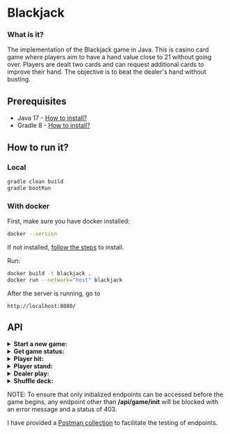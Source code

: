 Blackjack
==========================

### What is it?

The implementation of the Blackjack game in Java. This is casino card game where players aim to have a hand value close
to 21 without
going over. Players are dealt two cards and can request additional cards to improve their hand. The
objective is to beat the dealer's hand without busting.

## Prerequisites

- Java
  17 - [How to install?](https://docs.oracle.com/en/java/javase/17/install/overview-jdk-installation.html#GUID-8677A77F-231A-40F7-98B9-1FD0B48C346A)
- Gradle 8 - [How to install?](https://gradle.org/install/)

## How to run it?

### Local
```bash
gradle clean build
gradle bootRun
```

### With docker
First, make sure you have docker installed:
```bash
docker --version
```

If not installed, [follow the steps](https://docs.docker.com/desktop/#:~:text=Install%20Docker%20Desktop) to install.

Run:
```bash
docker build -t blackjack .
docker run --network="host" blackjack
```

After the server is running, go to

```
http://localhost:8080/
```

## API

<details>
<summary> <b>Start a new game: </b> </summary>
<ul>
    <li>Method: POST</li>
    <li>Endpoint: /api/game/init</li>
    <li>Request Payload: N/A</li>
    <li>Response Payload: 

      {"playerCards": [
        {
            "rank": "SETE",
            "suit": "ESPADAS",
            "used": true,
            "revealed": true,
            "values": [
                7
            ]
        },
        {
            "rank": "AS",
            "suit": "PAUS",
            "used": true,
            "revealed": true,
            "values": [
                1,
                11
            ]
        }
    ],
    "dealerCards": [
        {
            "rank": "DEZ",
            "suit": "COPAS",
            "used": true,
            "revealed": true,
            "values": [
                10
            ]
        }
    ],
    "gameIsFinished": false}

</li>
</ul>
</details>

<details>
<summary> <b>Get game status: </b> </summary>
<ul>
    <li>Method: GET</li>
    <li>Endpoint: /api/game/status</li>
    <li>Request Payload: N/A</li>
    <li>Response Payload: 

      {currentWinner": "player",
    "playerPoints": 19,
    "dealerPoints": 12}

</li>
</ul>
</details>

<details>
<summary> <b>Player hit: </b> </summary>
<ul>
    <li>Method: POST</li>
    <li>Endpoint: /api/player/hit</li>
    <li>Request Payload: N/A</li>
    <li>Response Payload: 

      {"card": {
        "rank": "REI",
        "suit": "COPAS",
        "used": true,
        "revealed": true,
        "values": [
            11
        ]
    },
    "gameIsFinished": false,
    "status": {
        "currentWinner": "player",
        "playerPoints": 19,
        "dealerPoints": 14}}
</li>
</ul>
</details>

<details>
<summary> <b>Player stand: </b> </summary>
<ul>
    <li>Method: POST</li>
    <li>Endpoint: /api/player/stand</li>
    <li>Request Payload: N/A</li>
    <li>Response Payload: 

      [{
        "rank": "AS",
        "suit": "ESPADAS",
        "used": true,
        "revealed": true,
        "values": [
            1,
            11
        ]
    },
    {
        "rank": "OITO",
        "suit": "OURO",
        "used": true,
        "revealed": true,
        "values": [
            8
        ]
    },
    {
        "rank": "AS",
        "suit": "COPAS",
        "used": true,
        "revealed": true,
        "values": [
            1,
            11
        ]
    }]
</li>
</ul>
</details>

<details>
<summary> <b>Dealer play: </b> </summary>
<ul>
    <li>Method: POST</li>
    <li>Endpoint: /api/dealer/play</li>
    <li>Request Payload: N/A</li>
    <li>Response Payload: 

      {"dealerCards": [
        {
            "rank": "VALETE",
            "suit": "ESPADAS",
            "used": true,
            "revealed": false,
            "values": [
                11
            ]
        },
        {
            "rank": "OITO",
            "suit": "ESPADAS",
            "used": true,
            "revealed": true,
            "values": [
                8
            ]
        }
    ],
    "dealerBusted": false,
    "status": {
        "currentWinner": "player",
        "playerPoints": 21,
        "dealerPoints": 19
    },
    "gameIsFinished": true}
</li>
</ul>
</details>

<details>
<summary> <b>Shuffle deck: </b> </summary>
<ul>
    <li>Method: POST</li>
    <li>Endpoint: /api/dealer/shuffle</li>
    <li>Request Payload: N/A</li>
    <li>Response Payload: 

      [{
        "rank": "AS",
        "suit": "COPAS",
        "used": false,
        "revealed": true,
        "values": [
            1,
            11
        ]
    },
    {
        "rank": "REI",
        "suit": "ESPADAS",
        "used": false,
        "revealed": true,
        "values": [
            11
        ]
    },
    {
        "rank": "RAINHA",
        "suit": "PAUS",
        "used": false,
        "revealed": true,
        "values": [
            11
        ]
    },
    ...
    ]

</li>
</ul>
</details>

NOTE: To ensure that only initialized endpoints can be accessed before the game begins, any endpoint other than
**/api/game/init** will be blocked with an error message and a status of 403.

I have provided a [Postman collection](Blackjack.postman_collection.json) to facilitate the testing of endpoints.